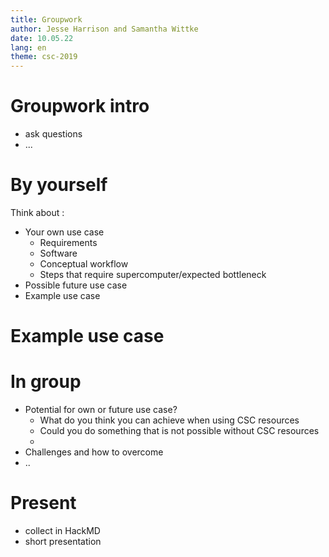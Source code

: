 ```yaml
--- 
title: Groupwork
author: Jesse Harrison and Samantha Wittke
date: 10.05.22
lang: en
theme: csc-2019
---
```


# Groupwork intro

* ask questions
* ...

# By yourself

Think about :

* Your own use case
    * Requirements
    * Software
    * Conceptual workflow
    * Steps that require supercomputer/expected bottleneck
* Possible future use case
* Example use case

# Example use case


# In group 

* Potential for own or future use case?
    * What do you think you can achieve when using CSC resources
    * Could you do something that is not possible without CSC resources
    * 
* Challenges and how to overcome
* ..



# Present

* collect in HackMD
* short presentation
